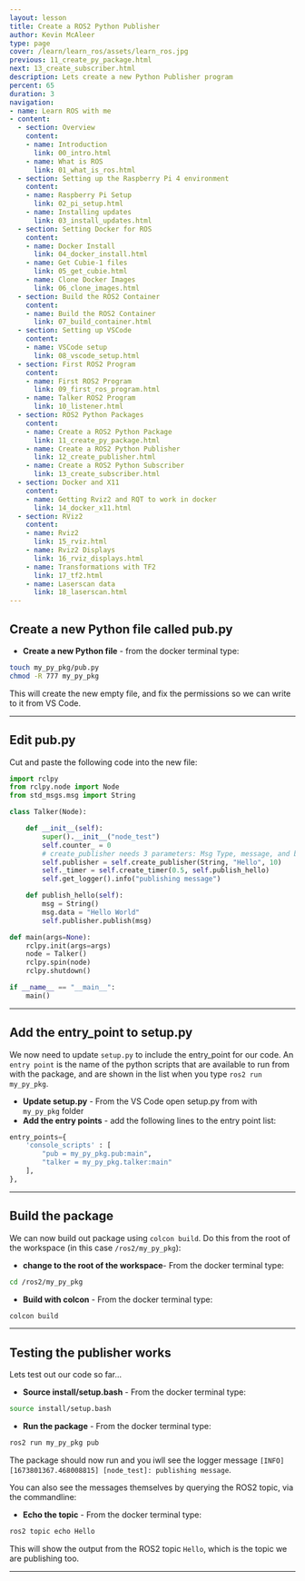 ```yaml
---
layout: lesson
title: Create a ROS2 Python Publisher
author: Kevin McAleer
type: page
cover: /learn/learn_ros/assets/learn_ros.jpg
previous: 11_create_py_package.html
next: 13_create_subscriber.html
description: Lets create a new Python Publisher program
percent: 65
duration: 3
navigation:
- name: Learn ROS with me
- content:
  - section: Overview
    content:
    - name: Introduction
      link: 00_intro.html
    - name: What is ROS
      link: 01_what_is_ros.html
  - section: Setting up the Raspberry Pi 4 environment
    content:
    - name: Raspberry Pi Setup
      link: 02_pi_setup.html
    - name: Installing updates
      link: 03_install_updates.html
  - section: Setting Docker for ROS
    content:
    - name: Docker Install
      link: 04_docker_install.html
    - name: Get Cubie-1 files
      link: 05_get_cubie.html
    - name: Clone Docker Images
      link: 06_clone_images.html
  - section: Build the ROS2 Container
    content:
    - name: Build the ROS2 Container
      link: 07_build_container.html
  - section: Setting up VSCode
    content:
    - name: VSCode setup
      link: 08_vscode_setup.html
  - section: First ROS2 Program
    content:
    - name: First ROS2 Program
      link: 09_first_ros_program.html
    - name: Talker ROS2 Program
      link: 10_listener.html
  - section: ROS2 Python Packages
    content:
    - name: Create a ROS2 Python Package
      link: 11_create_py_package.html
    - name: Create a ROS2 Python Publisher
      link: 12_create_publisher.html
    - name: Create a ROS2 Python Subscriber
      link: 13_create_subscriber.html
  - section: Docker and X11
    content:
    - name: Getting Rviz2 and RQT to work in docker
      link: 14_docker_x11.html
  - section: RViz2
    content:
    - name: Rviz2
      link: 15_rviz.html
    - name: Rviz2 Displays
      link: 16_rviz_displays.html
    - name: Transformations with TF2
      link: 17_tf2.html
    - name: Laserscan data
      link: 18_laserscan.html
---
```



## Create a new Python file called pub.py

* **Create a new Python file** - from the docker terminal type:

```bash
touch my_py_pkg/pub.py
chmod -R 777 my_py_pkg
```

This will create the new empty file, and fix the permissions so we can write to it from VS Code.

---

## Edit pub.py

Cut and paste the following code into the new file:

```python
import rclpy
from rclpy.node import Node
from std_msgs.msg import String

class Talker(Node):

    def __init__(self):
        super().__init__("node_test")
        self.counter_ = 0
        # create_publisher needs 3 parameters: Msg Type, message, and buffer size
        self.publisher = self.create_publisher(String, "Hello", 10)
        self._timer = self.create_timer(0.5, self.publish_hello)
        self.get_logger().info("publishing message")

    def publish_hello(self):
        msg = String()
        msg.data = "Hello World"
        self.publisher.publish(msg)

def main(args=None):
    rclpy.init(args=args)
    node = Talker()
    rclpy.spin(node)
    rclpy.shutdown()

if __name__ == "__main__":
    main()
```

---

## Add the entry_point to setup.py

We now need to update `setup.py` to include the entry_point for our code. An `entry point` is the name of the python scripts that are available to run from with the package, and are shown in the list when you type `ros2 run my_py_pkg`.

* **Update setup.py** - From the VS Code open setup.py from with `my_py_pkg` folder
* **Add the entry points** - add the following lines to the entry point list:

```python
entry_points={
    'console_scripts' : [
        "pub = my_py_pkg.pub:main",
        "talker = my_py_pkg.talker:main"
    ],
},
```

---

## Build the package

We can now build out package using `colcon build`. Do this from the root of the workspace (in this case `/ros2/my_py_pkg`):

* **change to the root of the workspace**- From the docker terminal type:

```bash
cd /ros2/my_py_pkg
```

* **Build with colcon** - From the docker terminal type:

```bash
colcon build
```

---

## Testing the publisher works

Lets test out our code so far...

* **Source install/setup.bash** - From the docker terminal type:

``` bash
source install/setup.bash
```

* **Run the package** - From the docker terminal type:

``` bash
ros2 run my_py_pkg pub 
```

The package should now run and you iwll see the logger message `[INFO] [1673801367.468008815] [node_test]: publishing message`.

You can also see the messages themselves by querying the ROS2 topic, via the commandline:

* **Echo the topic** - From the docker terminal type:

``` bash
ros2 topic echo Hello
```

This will show the output from the ROS2 topic `Hello`, which is the topic we are publishing too.

---

